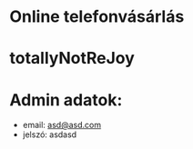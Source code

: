 # Online telefonvásárlás

# totallyNotReJoy

# Admin adatok:

- email: asd@asd.com
- jelszó: asdasd
